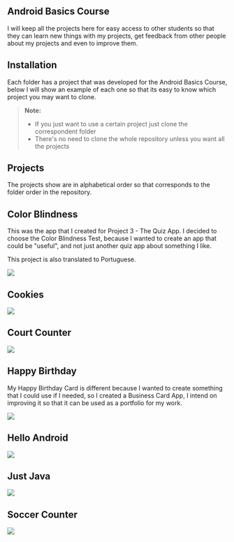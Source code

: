 ## Android Basics Course

I will keep all the projects here for easy access to other students so that they can learn new things with my projects, get feedback from other people about my projects and even to improve them.

## Installation

Each folder has a project that was developed for the Android Basics Course, below I will show an example of each one so that its easy to know which project you may want to clone.

> **Note:**
>
> - If you just want to use a certain project just clone the correspondent folder
> - There's no need to clone the whole repository unless you want all the projects

## Projects
The projects show are in alphabetical order so that corresponds to the folder order in the repository.

## **Color Blindness**

This was the app that I created for Project 3 - The Quiz App.
I decided to choose the Color Blindness Test, because I wanted to create an app that could be "useful",
and not just another quiz app about something I like.

This project is also translated to Portuguese.

![]({{site.baseurl}}/https://lh3.googleusercontent.com/jMWrIDUmn90a2wduDn0ny2_FgSIoW2EGb3NlYSbfM-oP99Oek4PRcFfJgKkQIVy7OCYbA5FJEnFSgSLZ7ZkW4Z6rOrFRYNN8JkdorXn_9i166Jgzna5X0GDrd_zNHROynJhcQhAWrNRCOkbC1cKQTK-XcZHDtEzt8rTJbjDPPLh9L_eh9kkT_pBl1LdTfH1M4vWNoeBj9ads8aySvlljj7jBwOyRKIGVjc6-V7sIjOCW4Z6leI7209FrYUVGktcWhLos-RmulkwGnsRtGrMQGQL1zh72_1r4JyCXkqJArglE3mU_YwkSaqLzL21YL_0tZ1PPegxZ-hU0ye77a50KTXANZl67W4QqfhGMAeuMxkoErPVAgrzw6QBiaTxL017HF9saElIJQOdt4O22lcsEW9w5FEAsckiDbtBzdQF6CSjri5YLCcP14av5xvJc6-MK6BgQbmmCrV857BMMRNsZE3bmMSy4o5Qxjm1u-38j3c-HMSNiSDI-3KUAipnMZgMlcMXNPvuLe5EbaF4aqxce9yOzkJXzM_pNaQ0YsCOdj7ciROg7yojy7sZFmHtf_Nw4NHEQL4Uiad7EHmHdzlAFUfmCPRdigZWmBSrR0DMrzgg=w393-h655-no)

## **Cookies**

![]({{site.baseurl}}/https://lh3.googleusercontent.com/5wS5mouE7-Y-JIy-zegKKsv5nyHJ9YvPFqxCh6mznpAuQf_zlv-Ha0LhGs4OZY8PFTDn6VTLgYPXLCvjrwUzjS8yu2svtiS4UmaA2pVzOIblj0bscP1VXQgUcNYAwub4LCXX3NRgJ4BHdmAHvhX0_KXSZpaOQ_t7e4S0T7vs-krgeNhyqBH2SQG5fEMvDnYl2PJlGbrs6hzAdD_8LEFcDXdn-1y4Yxkt5YnO-wc1bVMsuqQlADStb9d8gjS1ya99IHlNYkg6Tf8Iz4RuUmE4xizdcThi0nQFKRNgQjfbu14UEFCVDx6WUGG2_eBC_0DQdlwrN7XtNdsO0mqsvGK4X9ftGO3d1KQkunfRMFO5-XyTi1Ua0ML2LUV_eLj7WNMGR_Rm97BKnJOOcNkMkDi7yn91vMoPSlooybGjRUPhxtrtxz6KVHQzmlhSItxxZ8-RUF1vX8MEy3D_GCAhJinSefQ4upHzfokpHfUDQIbbrCMxCvo6hKV3qQrcmzvhzBfWKxTztX-txfiy9YhBeFmwCgaGRrldnjwEHT4kXL86z1MVbznCiiF0jxjma6QDy2UrJlnWf2xivjtIikdrhOR287d9PPzNpccj2S-qt4XKHiw=w393-h655-no)

## **Court Counter**

![]({{site.baseurl}}/https://lh3.googleusercontent.com/8D7bks3jAHkiDCmeMzYLDYCMTi6da9mnFspakNjuvboZkZhBNgoEcIeKeLv56HduBn0gr847WSr-CVXHuyJe_B71B6fjHI3Op_iK70HcZwGWjRYYvD8vGYSdo9xGhb5qnMvBFhE4pKf0UZAStmId5eU9eS4BN3juI8Jj1jnogxFe_k4fk4LT6WFLYFWKD4O74qvOpbsb6FmNLnJKBhiranIDNfsmjmwO5bCtXNO-iKpoeJdNfoCJKb_3RdcGYsmcvZo4XpdA2I1Gd29P4NSLBWgtXBdnsKfsk9faYbi_9ddi09vRARAeLcNXU5ocasgFK4yMATGcHywwYOeoLwwPHh3NXPJzdY5xkGA6ylxTFtdt1D2f_4oxOEJtKm6be0z_UnYC8hjJXYj8GOOXkTb5tgC4yQeMENU4LtlVaeXNFV5EE9MEPTXHpQVVfy-q_2DBQmY2i6RgzbiGLXhEw7EfIAQV15wssUlsIY0wGeXPwQ8Hpt28Jlj6m2BqiaMZ6pzy0Mzh_OG5hQ-e24zMiR4KBr-QSzHRnZe5ZWe8yZlZDuPrxaTJKO9k05onUcRmvEeYqVIR85wtGYCcjqPyCItpIbsu17j3p8v_y-in7FdsdzQ=w393-h655-no)

## **Happy Birthday**

My Happy Birthday Card is different because I wanted to create something that I could use if I needed,
so I created a Business Card App, I intend on improving it so that it can be used as a portfolio for my work.

![]({{site.baseurl}}/https://lh3.googleusercontent.com/id0POS98zR2Oa62uUl7IbAujJyXmGSJSKeZ4GtDCjAPjSZfUK1b_gQgHEnh4zohYT8E6tgMMo_7j3Bp2z_04VT0IuLKl0b5A5szXTIxG08TqibIPbKg5kNY4cM0eRkFML73qsD1Awf_8UtQj02PXUjl8KDmSq33RW_IXkHH_oeX4C4JXPQGscbHO0PmKbz124rDMGjfzFkqzRyrftSjdYgJCecApyJFV_AsxTG2NAriu1ZZRNkBwgudkqRa3CsWzlJooxXl391D6vbOG6WAcVbgt6jU3yzAyV1YImGyU3OWR1iVocmjKJfqqw4bh6AAvPd2fgnHtuWfxT_j0dhrEYdmAR8Vf2VGBoJnqpttTa7WuednvOppv2tHgfyYG9kIPwGt5VG-l5z77k0APLpRB32WemzcrCWC3mzxzHW0AyQjaP41vzmJD1jRQaFA3r3NUpp-he49ZW7kBdzAuF59o-s52Umkgw6CF6ioST4yOhJDh76gbbj7ITAk6eixfiv5xNXVqR2rN-WRP9eKHsUhI2h4BHVjzV9MxPL0EuuVvlvBQQ2VKTPWhIciWWuBbkK9IWUlAZV2_CYAQCU9n0tkqEy9sN3PnD1MrVQkP8sgM23A=w360-h641-no)

## **Hello Android**

![]({{site.baseurl}}/https://lh3.googleusercontent.com/J3nKP-GO4PbpgUSi98BYLeLKz7DX_qaZuMGF9I-tHHcahRorvNKfm8zFVKR4UyWNiuNtsW-m8b-TTQrECg-oAr1dGjjL_ADB_DyvWwq-rk7BHybCGF95BugjIw66CS5AsvUssYMkzse0l2fvSa41_O7xuGO8CIZpyDlQts-g1tnPzqMPNPEzfMM6mLI6X6rDMh8YVDVpFQRnbQ_E8Rt7VTZqATjO4sT0n_-8aEJMPTk9rAX2HlZmuO-73xuVsVrH79sxA_gEIl7zbHPoBL2ozZR_xSaw67WRf8oLM64cBU5jznt-kBNdwuqaysH5ULgWCwCQrILHzPdpA7pUf8CvSI7IAxdEyeci6XOLG6L8Wl_4a1FZ_N8s7wgoSaqbDMpapfCbhfd-C_o-AztoXXMM7ElOgbuJN_ATC_MzfgC5dVe_Tfcbu4EwnmYuL48zs3CgcYExdUgZQ4HYY0I3zTvBPxseH_FelA8fYUtTRsEHNIiIpvQ2Ifd7WSO1G0vlTG6psokd0QI8Qtj8RkcFg54794_7LZo8oPM159fYo0xobTaXdgslehgrLlZP3kb9YxHM_7XYSWgqiutsIVoToiNHP3_yU2Youy1EBvhhPmJXHjo=w393-h655-no)

## **Just Java**

![]({{site.baseurl}}/https://lh3.googleusercontent.com/FOw-TGEk5WFnXbgF-j4U7StHNsIGnogPm25Ya-UDHTrCN6Lskoxyxd0oa0oxX4Lczuh1l-KxWdosh9ZNTO9Ke7hcabrirURxfM7WRVZzqzcyftF8C5U0vYAegb-kVoeeHeIhFs70sRNOVuV5pCqD_PhyG2EOdJ2ZUSchKt3Y1QyX9E3YzVa5mpkettPiogdKLEBRYkxJXrqM4EUTPRWywpmyGRzsHyCZsDuZHoHcyueQn90GPWGXJ4stuQsxYfRC9Bsfo63VNOxdawMmlXeqesr977WiQ_a3oWhQfm_1gtKZQDiwBGPpuDT7IPADLFfwg5-jFHoVdwwEMwlNjgdT4-NYloLEOnzmDl2wK4tLOTgFc3TVITsh_4UnqcwPYsvnBbb-6qkKWH2a5hS2GtY6cfwX9GsWaeF6hXetMPi7b0qLmlQw8SncA-PpDTch4Tvi5cgnf4UmP5EkqhFxLkeN1w9-wpkM0kVgh9Phjwgm0GlRjVFqKa087MZOMr26G86e5Cv08Yg8yiWDQ5Wl8ar9zRcv3CsuMxpmE8mJBAjA11eqXJPVfp8dlp4SzV3NJPu3Fk-leYmdVFXRZ5bVb0sNsuidJnXIomgZk0x9alXfvrQ=w370-h655-no)

## **Soccer Counter**

![]({{site.baseurl}}/https://lh3.googleusercontent.com/vbvQq28RwBGXPN1KsYCLMZVfGVLpG_viKtEatphumZp0C62b2ElNrwfbMdsnmhnVFGnVnmdjgAPEUS2Gtg2J_epJklvyq4MY2JVyT1dV9O6PwHX-eiuLl5qUyeZ7p-Y1ZVqfBwU6AyEHDHFwDskPjClWB3h2UkWfNsivkurWegMpnTZxrOWtbiLVuUuLqiekecdEfdEZjb4-NZjSxw_8UMVvn_A2jqubTE2Ymv5RAGXSsgst_kZsCOiof9cbJnYQTYYgZYbIQi1PTc_Lkc76lDXI9Nl2U6zSgm8oQ7HLgVdxTcyALEs-OIjc1hbSuBY1-MDGYF3uaZCyh2NHU6nkaLdJjLpS-F9dfkzjkS6fCtlvBetsdyNwOhc0ngLitKBS-QAu5UPdYQkL5cihINprDbuL2FknI0U5kZPfcFLHmo8wtnllQUP-h3XJMj8KE7z7aAGowDzYxEsSUeOGOyq2ogRYcFQsAK1vKODR_2KLHdoSy-XemwzntnoBVctNfpt7oJCA3pjbHtFQuHyKCJni6mpzPpiUCjV9GJMVhXbRwhU-0KwKQyy_rtZU8oh-Bbe4Nl1rU5mpTSa1GO1SoJX0I6yZ2BZPuBfmvz7yI93ZGLQ=w395-h655-no)
